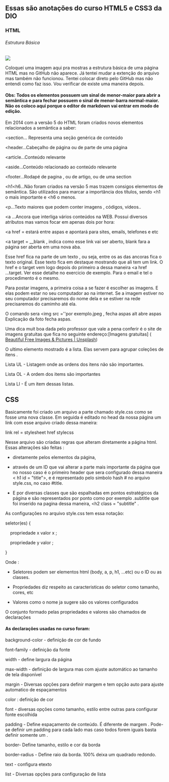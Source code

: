 ## Essas são anotações do curso HTML5 e CSS3 da DIO

### HTML

###### Estrutura Básica

![](C:\Users\jpaul\Desktop\Estrutura%20Basica%203.jpg)

Coloquei uma imagem aqui pra mostras a estrutura básica de uma página HTML mas no GitHub não aparece. Já tentei mudar a extenção do arquivo mas também não funcionou. Tentei colocar direto pelo GitHub mas não entendi como faz isso. Vou verificar de existe uma maneira depois.

#### Obs: Todos os elementos possuem um sinal de menor-maior para abrir a semântica e para fechar possuem o sinal de menor-barra normal-maior. Não os coloco aqui porque o editor de markdown vai entrar em modo de edição.

Em 2014 com a versão 5 do HTML foram criados novos elementos relacionados a semântica a saber:

<section... Representa uma seção genérica de conteúdo

<header...Cabeçalho de página ou de parte de uma página

<article...Conteúdo relevante

<aside...Conteúdo relacionado ao conteúdo relevante

<footer...Rodapé de pagina , ou de artigo, ou de uma section

<h1<h6...Não foram criados na versão 5 mas trazem consigos elementos de semântica. São utilizados para marcar a importância dos títulos, sendo <h1 o mais importante e <h6 o menos.

<section - Representa uma seção genérica de conteúdo

<header - Cabeçalho de página ou de parte da página

<article - Conteúdo relevante

<aside - Conteúdo relacionado ao conteúdo principal da página

<footer - Rodapé de página, ou de um article, ou de uma section

<h1 até h6 - Não foram criados na versão 5 mas trazem semântica a pagina

<p...Texto maiores que podem conter imagens , códigos, vídeos..

<a ...Ancora que interliga vários conteúdos na WEB. Possui diversos atributos mas vamos focar em apenas dois por hora:

<a href = estará entre aspas e apontará para sites, emails, telefones e etc

<a target = __blank , indica como esse link vai ser aberto, blank fara a página ser aberta em uma nova aba.

Esse href fica na parte de um texto , ou seja, entre os as das ancoras fica o texto original. Esse texto fica em destaque mostrando que ali tem um link. O href e o target vem logo depois do primeiro a dessa maneira <a href ...target. Ver esse detalhe no exercicio de exemplo. Para o email e tel o procedimento é o mesmo.

Para postar imagens, a primeira coisa a se fazer é escolher as imagens. E elas podem estar no seu computador ao na internet. Se a imagem estiver no seu computador precisaremos do nome dela e se estiver na rede precisaremos do camimho até ela. 

O comando sera <img src =''por exemplo.jpeg , fecha aspas alt abre aspas Explicação da foto fecha aspas.

Uma dica muit boa dada pelo professor que vale a pena conferir é o site de imagens gratuitas que fica no seguinte endereço:[Imagens gratuitas] ( [Beautiful Free Images & Pictures | Unsplash](https://unsplash.com/))

O ultimo elemento mostrado é a lista. Elas servem para agrupar coleções de itens .

Lista UL - Listagem onde as ordens dos itens não são importantes.

Lista OL - A ordem dos items são importantes

Lista LI - É um item dessas  listas.

## CSS

Basicamente foi criado um arquivo a parte chamado style.css como se fosse uma nova classe. Em seguida é editado no head da nossa página um link com esse arquivo criado dessa maneira:

link rel = stylesheet href stylecss

<link rel = "stylesheet" href = "style.css">

Nesse arquivo são criadas regras que alteram diretamente a página html. Essas alterações são feitas :

- diretamente pelos elementos da página, 

- através de um ID que vai alterar a parte mais importante da página que no nosso caso é o primeiro header que sera configurado dessa maneira < h1 id = "title">, e é representado pelo simbolo hash # no arquivo style.css, no caso #title. 

- E por diversas classes que são espalhadas em pontos estratégicos da página e são representados  por ponto como por exemplo .subtitle que foi inserido na pagina dessa maneira, <h2  class = "subtitle" . 

As configurações no arquivo style.css tem essa notação:

seletor(es) {

    propriedade x valor x ;

    propriedade y valor ;

}

Onde :

- Seletores podem ser elementos html (body, a, p, h1, ...etc) ou o ID ou as classes.

- Propriedades diz respeito as caracteristicas do seletor como tamanho, cores, etc

- Valores como o nome ja sugere são os valores configurados 

O conjunto formado pelas propriedades e valores são chamados de declarações

#### As declarações usadas no curso foram:

background-color - definição de cor de fundo

font-family - definição da fonte

width - define largura da página

max-width - definição de largura mas com ajuste automático ao tamanho de tela disponível

margin - Diversas opções para definir margem e tem opção auto para ajuste automatico de espaçamentos

color : definição de cor

font - diversas opções como tamanho, estilo entre outras para configurar fonte escolhida

padding - Define espaçamento de conteúdo. É diferente de margem .  Pode-se definir um padding para cada lado mas caso todos forem iguais basta definir somente um .

border- Define tamanho, estilo e cor da borda

border-radius - Define raio da borda. 100% deixa um quadrado redondo.

text - configura etexto

list - Diversas opções para configuração de lista 




